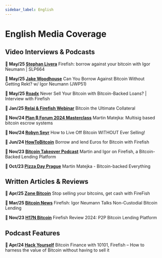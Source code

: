 ```yaml
---
sidebar_label: English
---
```


# English Media Coverage

## Video Interviews & Podcasts

**🎥 May/25 [Stephan Livera](https://www.youtube.com/watch?v=dYE3YRAZR6E)**
Firefish: borrow against your bitcoin with Igor Neumann | SLP664

**🎥 May/25 [Jake Woodhouse](https://www.youtube.com/watch?v=lGGxy_-G1Jw)**
Can You Borrow Against Bitcoin Without Getting Rekt? w/ Igor Neumann (JWP51)

**🎥 May/25 [Roadx](https://www.youtube.com/watch?v=04hyt6phqxs)**
Never Sell Your Bitcoin with Bitcoin-Backed Loans? | Interview with Firefish

**🎥 Jan/25 [Relai & Firefish Webinar](https://www.youtube.com/watch?v=9Alys5uK3zg)**
Bitcoin the Ultimate Collateral

**🎥 Nov/24 [Plan ₿ Forum 2024 Masterclass](https://www.youtube.com/watch?v=8eebL6ggFGw)**
Martin Matejka: Multisig based bitcoin escrow systems

**🎥 Nov/24 [Robyn Seyr](https://www.youtube.com/watch?v=5nRyrVTA7vk)**
How to Live Off Bitcoin WITHOUT Ever Selling!

**🎥 Jun/24 [HowToBitcoin](https://www.youtube.com/watch?v=99PRqHeklD4)**
Borrow and lend Euros for Bitcoin with Firefish

**🎥 Nov/23 [Bitcoin Takeover Podcast](https://www.youtube.com/watch?v=ulhXbNeDXLc)**
Martin and Igor on Firefish, a Bitcoin-Backed Lending Platform

**🎥 Oct/23 [Pizza Day Prague](https://www.youtube.com/watch?v=aGU4JdrqV1k)**
Martin Matejka - Bitcoin-backed Everything

## Written Articles & Reviews

**📄 Apr/25 [Zone Bitcoin](https://zonebitcoin.co/en/firefish-reviews/)**
Stop selling your bitcoins, get cash with FireFish

**📄 Mar/25 [Bitcoin News](https://bitcoinnews.com/interviews/firefish-igor-neumann-bitcoin-lending/)**
Firefish: Igor Neumann Talks Non-Custodial Bitcoin Lending

**📄 Nov/23 [H17N Bitcoin](https://h17n.com/bitcoin-lending/firefish/)**
Firefish Review 2024: P2P Bitcoin Lending Platform

## Podcast Features

**🎤 Apr/24 [Hack Yourself](https://hackyourself.io/2024/04/20/bitcoin-finance-with-10101-firefish-how-to-harness-the-value-of-bitcoin-without-having-to-sell-it/)**
Bitcoin Finance with 10101, Firefish – How to harness the value of Bitcoin without having to sell it